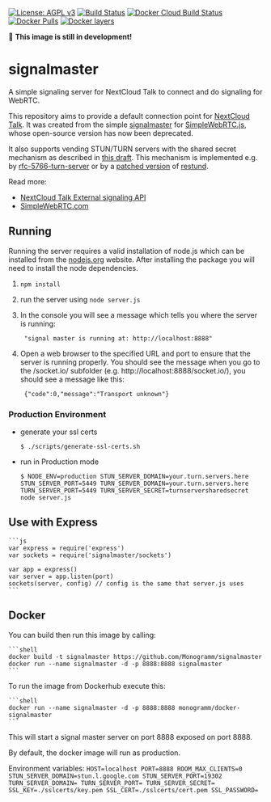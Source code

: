 
[uri_license]: https://opensource.org/licenses/MIT
[uri_license_image]: https://img.shields.io/badge/license-MIT-blue.svg

[![License: AGPL v3][uri_license_image]][uri_license]
[![Build Status](https://travis-ci.org/Monogramm/signalmaster.svg)](https://travis-ci.org/Monogramm/signalmaster)
[![Docker Cloud Build Status](https://img.shields.io/docker/cloud/build/monogramm/docker-signalmaster.svg)](https://hub.docker.com/r/monogramm/docker-signalmaster/)
[![Docker Pulls](https://img.shields.io/docker/pulls/monogramm/docker-signalmaster.svg)](https://hub.docker.com/r/monogramm/docker-signalmaster/)
[![Docker layers](https://images.microbadger.com/badges/image/monogramm/docker-signalmaster.svg)](https://microbadger.com/images/monogramm/docker-signalmaster)

:construction: **This image is still in development!**

# signalmaster

A simple signaling server for NextCloud Talk to connect and do signaling for WebRTC.

This repository aims to provide a default connection point for [NextCloud Talk](https://github.com/nextcloud/spreed).
It was created from the simple [signalmaster](https://github.com/simplewebrtc/signalmaster) for [SimpleWebRTC.js](https://github.com/HenrikJoreteg/SimpleWebRTC), whose open-source version has now been deprecated.

It also supports vending STUN/TURN servers with the shared secret mechanism as described in [this draft](http://tools.ietf.org/html/draft-uberti-behave-turn-rest-00). This mechanism is implemented e.g. by [rfc-5766-turn-server](https://code.google.com/p/rfc5766-turn-server/) or by a [patched version](https://github.com/otalk/restund) of [restund](http://creytiv.com/restund.html).

Read more:
- [NextCloud Talk External signaling API](https://github.com/nextcloud/spreed/blob/master/docs/standalone-signaling-api-v1.md)
- [SimpleWebRTC.com](http://simplewebrtc.com)

## Running

Running the server requires a valid installation of node.js which can be installed from the [nodejs.org](nodejs.org) website. After installing the package you will need to install the node dependencies.

1. `npm install`

2. run the server using `node server.js`

3. In the console you will see a message which tells you where the server is running:

        "signal master is running at: http://localhost:8888"

4. Open a web browser to the specified URL and port to ensure that the server is running properly. You should see the message when you go to the /socket.io/ subfolder (e.g. http://localhost:8888/socket.io/), you should see a message like this:

        {"code":0,"message":"Transport unknown"}

### Production Environment

* generate your ssl certs
    ```shell
    $ ./scripts/generate-ssl-certs.sh
    ```
* run in Production mode
    ```shell
    $ NODE_ENV=production STUN_SERVER_DOMAIN=your.turn.servers.here STUN_SERVER_PORT=5449 TURN_SERVER_DOMAIN=your.turn.servers.here TURN_SERVER_PORT=5449 TURN_SERVER_SECRET=turnserversharedsecret node server.js
    ```

## Use with Express
    ```js
    var express = require('express')
    var sockets = require('signalmaster/sockets')

    var app = express()
    var server = app.listen(port)
    sockets(server, config) // config is the same that server.js uses
    ```

## Docker

You can build then run this image by calling:  

    ```shell
    docker build -t signalmaster https://github.com/Monogramm/signalmaster
    docker run --name signalmaster -d -p 8888:8888 signalmaster
    ```

To run the image from Dockerhub execute this:

    ```shell
    docker run --name signalmaster -d -p 8888:8888 monogramm/docker-signalmaster
    ```

This will start a signal master server on port 8888 exposed on port 8888.

By default, the docker image will run as production.

Environment variables:
    ```
    HOST=localhost
    PORT=8888
    ROOM_MAX_CLIENTS=0
    STUN_SERVER_DOMAIN=stun.l.google.com
    STUN_SERVER_PORT=19302
    TURN_SERVER_DOMAIN=
    TURN_SERVER_PORT=
    TURN_SERVER_SECRET=
    SSL_KEY=./sslcerts/key.pem
    SSL_CERT=./sslcerts/cert.pem
    SSL_PASSWORD=
    ```

